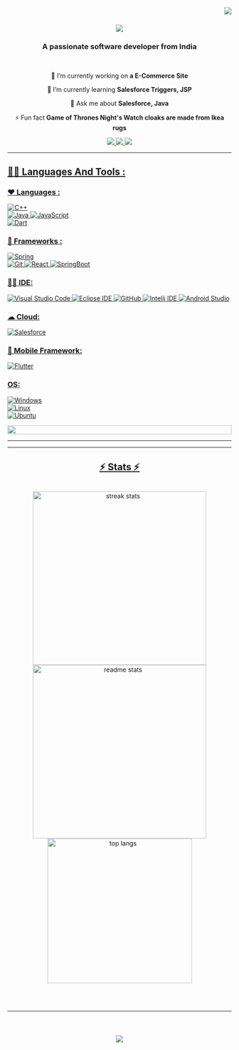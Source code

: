<img align="right" src="https://visitor-badge.laobi.icu/badge?page_id=AryanSaxena19.AryanSaxena-19" />

<h1 align="center">
    <img src="https://readme-typing-svg.herokuapp.com/?font=Righteous&size=35&center=true&vCenter=true&width=500&height=70&duration=4000&lines=Hi+There!+👋;+I'm+Aryan+Saxena!;" />
</h1>

<h3 align="center">A passionate software developer from India</h3>

<br/>

<div align="center">
 
 🔭 I’m currently working on **a E-Commerce Site**
 
 🌱 I’m currently learning **Salesforce Triggers, JSP**

💬 Ask me about **Salesforce, Java**

⚡ Fun fact **Game of Thrones Night's Watch cloaks are made from Ikea rugs**

 </div>
 
<div align="center"> 
  <a href="mailto:aryansaxena224@gmail.com">
    <img src="https://img.shields.io/badge/Gmail-333333?style=for-the-badge&logo=gmail&logoColor=red" />
  </a>
  <a href="https://www.linkedin.com/in/aryan-saxena-aaa19uchiha/" target="_blank">
    <img src="https://img.shields.io/badge/LinkedIn-0077B5?style=for-the-badge&logo=linkedin&logoColor=white" target="_blank" />
  </a>
    <a href="https://www.instagram.com/_aryyyyann_/">
        <img src="https://img.shields.io/badge/Instagram-%23E4405F.svg?style=for-the-badge&logo=Instagram&logoColor=white" />
</div>

 <hr/>

 
 ## 👩‍💻 Languages And Tools :

### ♥ Languages :
![C++](https://img.shields.io/badge/C%2B%2B-00599C?style=for-the-badge&logo=c%2B%2B&logoColor=white)\
![Java](https://img.shields.io/badge/Java-ED8B00?style=for-the-badge&logo=java&logoColor=white)
![JavaScript](https://img.shields.io/badge/JavaScript-F7DF1E?&style=for-the-badge&logo=javascript&logoColor=white)\
![Dart](https://img.shields.io/badge/Dart-0175C2?style=for-the-badge&logo=dart&logoColor=white)

### 🚀 Frameworks :
![Spring](https://img.shields.io/badge/Spring-6DB33F?style=for-the-badge&logo=spring&logoColor=white)\
![Git](https://img.shields.io/badge/Git-F05032?style=for-the-badge&logo=git&logoColor=white)
![React](https://img.shields.io/badge/React-61DAFB?&style=for-the-badge&logo=react&logoColor=white)
![SpringBoot](https://img.shields.io/badge/Spring_Boot-F2F4F9?style=for-the-badge&logo=spring-boot)

### 👩‍💻 IDE:
![Visual Studio Code](https://img.shields.io/badge/Visual_Studio_Code-007ACC?&style=for-the-badge&logo=visualstudiocode&logoColor=white)
![Eclipse IDE](https://img.shields.io/badge/Eclipse_IDE-2C2255?&style=for-the-badge&logo=eclipseide&logoColor=white)
![GitHub](https://img.shields.io/badge/GitHub-181717?&style=for-the-badge&logo=github&logoColor=white)
![Intelij IDE](https://img.shields.io/badge/IntelliJ_IDEA-000000.svg?style=for-the-badge&logo=intellij-idea&logoColor=white)
![Android Studio](https://img.shields.io/badge/Android_Studio-3DDC84?style=for-the-badge&logo=android-studio&logoColor=white)

### ☁ Cloud:
![Salesforce](https://img.shields.io/badge/Salesforce-00A1E0?style=for-the-badge&logo=Salesforce&logoColor=white)

### 📱 Mobile Framework:
![Flutter](https://img.shields.io/badge/Flutter-02569B?style=for-the-badge&logo=flutter&logoColor=white)

### OS:
![Windows](https://img.shields.io/badge/Windows-0078D6?style=for-the-badge&logo=windows&logoColor=white)\
![Linux](https://img.shields.io/badge/Linux-FCC624?style=for-the-badge&logo=linux&logoColor=black)\
![Ubuntu](https://img.shields.io/badge/Ubuntu-E95420?style=for-the-badge&logo=ubuntu&logoColor=white)

<img src="https://i.imgur.com/dBaSKWF.gif" height="20" width="100%">

<hr/>

<hr/>

<h2 align="center">⚡ Stats ⚡</h2>
<br>
<div align=center>
 <img width=390 src="https://github-readme-streak-stats-salesp07.vercel.app/?user=AryanSaxena-19&count_private=true&theme=react&border_radius=10" alt="streak stats"/>
  <img width=390 src="https://github-readme-stats-salesp07.vercel.app/api?username=AryanSaxena-19&count_private=true&show_icons=true&theme=react&rank_icon=github&border_radius=10" alt="readme stats" />
  <br/>
  <img width=325 align="center" src="https://github-readme-stats-salesp07.vercel.app/api/top-langs/?username=AryanSaxena-19&langs_count=8&layout=compact&theme=react&border_radius=10&size_weight=0.5&count_weight=0.5&exclude_repo=github-readme-stats" alt="top langs" />
</div>

<br/><br/>

<hr/>

<br/>

<h3 align="center">
    <img src="https://readme-typing-svg.herokuapp.com/?font=Righteous&size=35&center=true&vCenter=true&width=500&height=70&duration=4000&lines=Thanks+for+visiting!+✌;+Dm+me+on+Linkedin!;I'm+always+ready+contribute+☺;+DM+me+on+Instagram">

    
</h3>


<br/>
